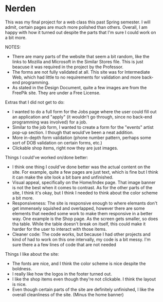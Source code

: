 # Nerden
This was my final project for a web class this past Spring semester. I will admit, certain pages are much more polished than others. Overall, I am happy with how it turned out despite the parts that I'm sure I could work on a bit more. 


NOTES:
  - There are many parts of the website that seem a bit random, like the links to Mozilla and Microsoft in the Similar Stores file. This is just beacuse it was required in the project by the Professor.
  - The forms are not fully validated at all. This site was for Intermediate Web, which had little to no requirements for validation and more back-end programming.
  - As stated in the Design Document, quite a few images are from the FreePik site. They are under a Free License. 

Extras that I did not get to do:
  - I wanted to do a full form for the Jobs page where the user could fill out an application and "apply" (it wouldn't go through, since no back-end programming was involved) for a job.
  - Similar to the job form, I wanted to create a form for the "events" artist pop-up section. I though that would've been a neat addition.
  - More in-depth form validation (phone number pattern, perhaps some sort of DOB validation on certain forms, etc.)
  - Clickable shop items, right now they are just images. 

Things I could've worked on/done better: 
  - I think one thing I could've done better was the actual content on the site. For example, quite a few pages are just text, which is fine but I think it can make the site look a bit bare and unfinished.
  - Visual appeal, specifically on the Home/Index page. That image banner is not the best when it comes to contrast. As for the other parts of the site, I think it's okay, but I think I needed to think about the color scheme a bit more.
  - Responsiveness: The site is responsive enough to where elemants don't get immensely squished and overlapped, however there are some elements that needed some work to make them responsive in a better way. One example is the Shop page. As the screen gets smaller, so does tha table. While the table doesn't break on itself, this could make it harder for the user to interact with those items.
  - Cleaner code: The code works, but because I had other projects and kind of had to work on this one intervally, my code is a bit messy. I'm sure there a a few lines of code that are not needed

Things I like about the site:
  - The fonts are nice, and I think the color scheme is nice despite the boldness.
  - I really like how the logos in the footer turned out.
  - I like the shop items even though they're not clickable. I think the layout is nice.
  - Even though certain parts of the site are definitely unfinished, I like the overall cleanliness of the site. (Minus the home banner) 
